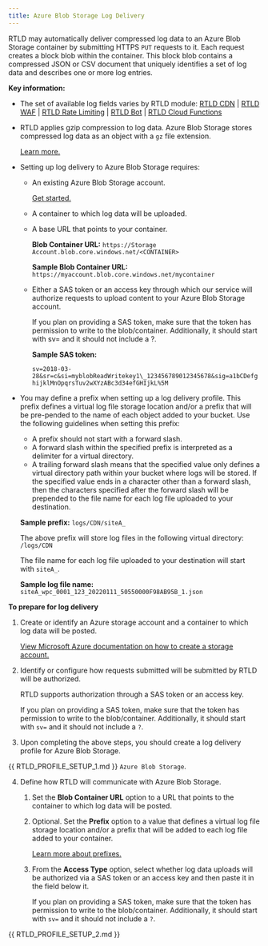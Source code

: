 ```yaml
---
title: Azure Blob Storage Log Delivery
---
```


RTLD may automatically deliver compressed log data to an Azure Blob Storage container by submitting HTTPS `PUT` requests to it. Each request creates a block blob within the container. This block blob contains a compressed JSON or CSV document that uniquely identifies a set of log data and describes one or more log entries.

**Key information:**

-   The set of available log fields varies by RTLD module: [RTLD CDN](/applications/logs/rtld/log_fields_rtld_cdn) | [RTLD WAF](/applications/logs/rtld/log_fields_rtld_waf) | [RTLD Rate Limiting](/applications/logs/rtld/log_fields_rtld_rate_limiting) | [RTLD Bot](/applications/logs/rtld/log_fields_rtld_bot_manager) | [RTLD Cloud Functions](/applications/logs/rtld/log_fields_rtld_cloud_functions)
-   RTLD applies gzip compression to log data. Azure Blob Storage stores compressed log data as an object with a `gz` file extension.

    [Learn more.](/applications/logs/rtld/log_file_naming_convention)

-   Setting up log delivery to Azure Blob Storage requires:

    -   An existing Azure Blob Storage account.

        [Get started.](https://azure.microsoft.com/en-us/services/storage/blobs/)

    -   A container to which log data will be uploaded.

        <a id="azure-blob-container-url" />

    -   A base URL that points to your container.

        **Blob Container URL:** `https://Storage Account.blob.core.windows.net/<CONTAINER>`

        **Sample Blob Container URL:** `https://myaccount.blob.core.windows.net/mycontainer`

    -   Either a SAS token or an access key through which our service will authorize requests to upload content to your Azure Blob Storage account.

        If you plan on providing a SAS token, make sure that the token has permission to write to the blob/container. Additionally, it should start with sv= and it should not include a ?.

        **Sample SAS token:**

        `sv=2018-03-28&sr=c&si=myblobReadWritekey1\_123456789012345678&sig=a1bCDefghijklMnOpqrsTuv2wXYzABc3d34efGHIjkL%5M`

    <a id="log-file-prefix" />

-   You may define a prefix when setting up a log delivery profile. This prefix defines a virtual log file storage location and/or a prefix that will be pre-pended to the name of each object added to your bucket. Use the following guidelines when setting this prefix:

    -   A prefix should not start with a forward slash.
    -   A forward slash within the specified prefix is interpreted as a delimiter for a virtual directory.
    -   A trailing forward slash means that the specified value only defines a virtual directory path within your bucket where logs will be stored. If the specified value ends in a character other than a forward slash, then the characters specified after the forward slash will be prepended to the file name for each log file uploaded to your destination.

    **Sample prefix:** `logs/CDN/siteA_`

    The above prefix will store log files in the following virtual directory: `/logs/CDN`

    The file name for each log file uploaded to your destination will start with `siteA_`.

    **Sample log file name:** `siteA_wpc_0001_123_20220111_50550000F98AB95B_1.json`

**To prepare for log delivery**

1.  Create or identify an Azure storage account and a container to which log data will be posted.

    [View Microsoft Azure documentation on how to create a storage account.](https://docs.microsoft.com/en-us/azure/storage/common/storage-quickstart-create-account)

2.  Identify or configure how requests submitted will be submitted by RTLD will be authorized.

    RTLD supports authorization through a SAS token or an access key.

    <Callout type="info">

      If you plan on providing a SAS token, make sure that the token has permission to write to the blob/container. Additionally, it should start with `sv=` and it should not include a `?`.

    </Callout>

3.  Upon completing the above steps, you should create a log delivery profile for Azure Blob Storage.

{{ RTLD_PROFILE_SETUP_1.md }} `Azure Blob Storage`.

4.  Define how RTLD will communicate with Azure Blob Storage.

    1.  Set the **Blob Container URL** option to a URL that points to the container to which log data will be posted.

    2.  Optional. Set the **Prefix** option to a value that defines a virtual log file storage location and/or a prefix that will be added to each log file added to your container.

        [Learn more about prefixes.](#log-file-prefix)

    3.  From the **Access Type** option, select whether log data uploads will be authorized via a SAS token or an access key and then paste it in the field below it.

        If you plan on providing a SAS token, make sure that the token has permission to write to the blob/container. Additionally, it should start with `sv=` and it should not include a `?`.

{{ RTLD_PROFILE_SETUP_2.md }}
